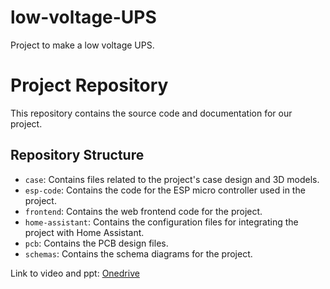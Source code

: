 # low-voltage-UPS

Project to make a low voltage UPS.
<!-- add better description -->

# Project Repository

This repository contains the source code and documentation for our project.

## Repository Structure

- `case`: Contains files related to the project's case design and 3D models.
- `esp-code`: Contains the code for the ESP micro controller used in the project.
- `frontend`: Contains the web frontend code for the project.
- `home-assistant`: Contains the configuration files for integrating the project with Home Assistant.
- `pcb`: Contains the PCB design files.
- `schemas`: Contains the schema diagrams for the project.

Link to video and ppt:
[Onedrive](https://vivesonline-my.sharepoint.com/:f:/g/personal/r0782899_student_vives_be/ErkIe6ZSpKdGq8MmYVde3NIBA33tiSL_xVnvaDJGF-avBQ?e=PaFOph)